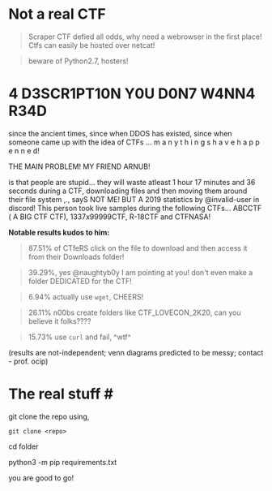 # Not a real CTF

>Scraper CTF defied all odds, why need a webrowser in the first place! Ctfs can easily be hosted over netcat! 

>beware of Python2.7, hosters!

# 4 D3SCR1PT10N Y0U D0N7 W4NN4 R34D

since the ancient times, since when DDOS has existed, since when someone came up with the idea of CTFs ... m a  n   y     t     h    i   n  g s     h a  v   e      h       a      p     p     e   n  n  e d!

THE MAIN PROBLEM! MY FRIEND ARNUB!

is that people are stupid... they will waste atleast 1 hour 17 minutes and 36 seconds during a CTF, downloading files and then moving them around their file system ,., sayS NOT ME! BUT A 2019 statistics by @invalid-user in discord! This person took live samples during the following CTFs... ABCCTF ( A BIG CTF CTF), 1337x99999CTF, R-18CTF and CTFNASA! 

**Notable results kudos to him:**
> 87.51% of CTfeRS click on the file to download and then access it from their Downloads folder!

> 39.29%, yes @naughtyb0y I am pointing at you! don't even make a folder DEDICATED for the CTF!

> 6.94% actually use `wget`, CHEERS!

> 26.11% n00bs create folders like CTF_LOVECON_2K20, can you believe it folks????

> 15.73% use `curl` and fail, ^wtf^

(results are not-independent; venn diagrams predicted to be messy; contact - prof. ocip)

# The real stuff \#

git clone the repo using,

`git clone <repo>`

cd folder

python3 -m pip requirements.txt

you are good to go!